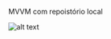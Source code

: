 MVVM com repoistório local

![alt text](https://github.com/GuilhermeTerriaga/https://github.com/GuilhermeTerriaga/Android-MVVM/blob/main/demo.gif?raw=true)

